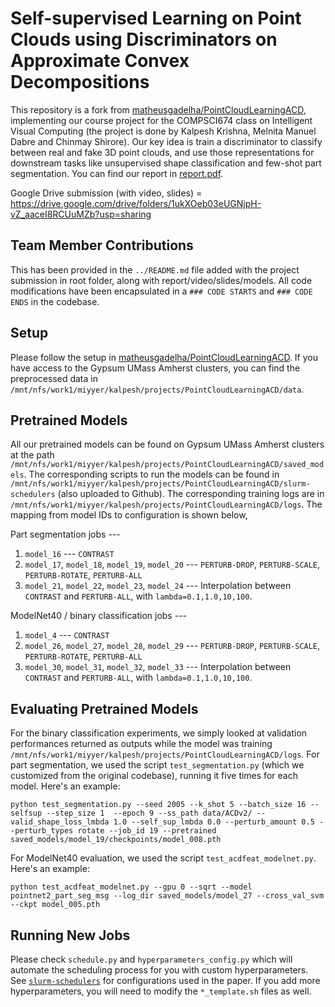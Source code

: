 # Self-supervised Learning on Point Clouds using Discriminators on Approximate Convex Decompositions

This repository is a fork from [matheusgadelha/PointCloudLearningACD](https://github.com/matheusgadelha/PointCloudLearningACD), implementing our course project for the COMPSCI674 class on Intelligent Visual Computing (the project is done by Kalpesh Krishna, Melnita Manuel Dabre and Chinmay Shirore). Our key idea is train a discriminator to classify between real and fake 3D point clouds, and use those representations for downstream tasks like unsupervised shape classification and few-shot part segmentation. You can find our report in [report.pdf](report.pdf).

Google Drive submission (with video, slides) = https://drive.google.com/drive/folders/1ukXOeb03eUGNjpH-vZ_aaceI8RCUuMZb?usp=sharing

## Team Member Contributions

This has been provided in the `../README.md` file added with the project submission in root folder, along with report/video/slides/models. All code modifications have been encapsulated in a `### CODE STARTS` and `### CODE ENDS` in the codebase.

## Setup

Please follow the setup in [matheusgadelha/PointCloudLearningACD](https://github.com/matheusgadelha/PointCloudLearningACD). If you have access to the Gypsum UMass Amherst clusters, you can find the preprocessed data in `/mnt/nfs/work1/miyyer/kalpesh/projects/PointCloudLearningACD/data`.

## Pretrained Models

All our pretrained models can be found on Gypsum UMass Amherst clusters at the path `/mnt/nfs/work1/miyyer/kalpesh/projects/PointCloudLearningACD/saved_models`. The corresponding scripts to run the models can be found in `/mnt/nfs/work1/miyyer/kalpesh/projects/PointCloudLearningACD/slurm-schedulers` (also uploaded to Github). The corresponding training logs are in `/mnt/nfs/work1/miyyer/kalpesh/projects/PointCloudLearningACD/logs`. The mapping from model IDs to configuration is shown below,

Part segmentation jobs ---

1. `model_16` --- `CONTRAST`
2. `model_17`, `model_18`, `model_19`, `model_20` --- `PERTURB-DROP`, `PERTURB-SCALE`, `PERTURB-ROTATE`, `PERTURB-ALL`
3. `model_21`, `model_22`, `model_23`, `model_24` --- Interpolation between `CONTRAST` and `PERTURB-ALL`, with `lambda=0.1,1.0,10,100`.

ModelNet40 / binary classification jobs ---

1. `model_4` --- `CONTRAST`
2. `model_26`, `model_27`, `model_28`, `model_29` --- `PERTURB-DROP`, `PERTURB-SCALE`, `PERTURB-ROTATE`, `PERTURB-ALL`
3. `model_30`, `model_31`, `model_32`, `model_33` --- Interpolation between `CONTRAST` and `PERTURB-ALL`, with `lambda=0.1,1.0,10,100`.

## Evaluating Pretrained Models

For the binary classification experiments, we simply looked at validation performances returned as outputs while the model was training `/mnt/nfs/work1/miyyer/kalpesh/projects/PointCloudLearningACD/logs`. For part segmentation, we used the script `test_segmentation.py` (which we customized from the original codebase), running it five times for each model. Here's an example:

```
python test_segmentation.py --seed 2005 --k_shot 5 --batch_size 16 --selfsup --step_size 1  --epoch 9 --ss_path data/ACDv2/ --valid_shape_loss_lmbda 1.0 --self_sup_lmbda 0.0 --perturb_amount 0.5 --perturb_types rotate --job_id 19 --pretrained saved_models/model_19/checkpoints/model_008.pth
```

For ModelNet40 evaluation, we used the script `test_acdfeat_modelnet.py`. Here's an example:

```
python test_acdfeat_modelnet.py --gpu 0 --sqrt --model pointnet2_part_seg_msg --log_dir saved_models/model_27 --cross_val_svm --ckpt model_005.pth
```

## Running New Jobs

Please check `schedule.py` and `hyperparameters_config.py` which will automate the scheduling process for you with custom hyperparameters. See [`slurm-schedulers`](slurm-schedulers) for configurations used in the paper. If you add more hyperparameters, you will need to modify the `*_template.sh` files as well.
